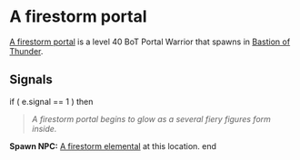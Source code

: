# A firestorm portal



[A firestorm portal](/npc/209122) is a level 40 BoT Portal Warrior that spawns in [Bastion of Thunder](/zone/209).



## Signals

if ( e.signal == 1 ) then


>*A firestorm portal begins to glow as a several fiery figures form inside.*


**Spawn NPC:**  [A firestorm elemental](/npc/209005) at this location.
end
